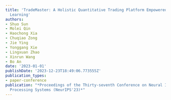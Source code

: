 ```yaml
---
title: 'TradeMaster: A Holistic Quantitative Trading Platform Empowered by Reinforcement
  Learning'
authors:
- Shuo Sun
- Molei Qin
- Haochong Xia
- Chuqiao Zong
- Jie Ying
- Yonggang Xie
- Lingxuan Zhao
- Xinrun Wang
- Bo An
date: '2023-01-01'
publishDate: '2023-12-23T18:49:06.773555Z'
publication_types:
- paper-conference
publication: "*Proceedings of the Thirty-seventh Conference on Neural Information
  Processing Systems (NeurIPS'23)*"
---
```

